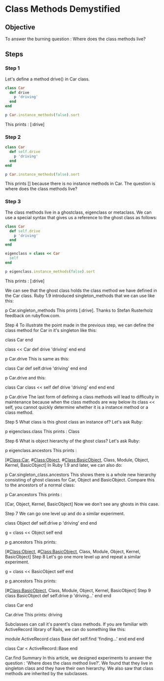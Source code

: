 # Class Methods Demystified

## Objective

To answer the burning question : Where does the class methods live?

## Steps

### Step 1

Let's define a method drive() in Car class.

```ruby
class Car
  def drive
    p 'driving'
  end
end

p Car.instance_methods(false).sort
```

This prints : [:drive]

### Step 2

```ruby
class Car
  def self.drive
    p 'driving'
  end
end

p Car.instance_methods(false).sort
```

This prints [] because there is no instance methods in Car. The question is where does the class methods live?

### Step 3

The class methods live in a ghostclass, eigenclass or metaclass. We can use a special syntax that gives us a reference to the ghost class as follows:

```ruby
class Car
  def self.drive
    p 'driving'
  end
end

eigenclass = class << Car
  self
end

p eigenclass.instance_methods(false).sort
```

This prints : [:drive]

We can see that the ghost class holds the class method we have defined in the Car class. Ruby 1.9 introduced singleton_methods that we can use like this:

p Car.singleton_methods
This prints [:drive]. Thanks to Stefan Rusterholz feedback on rubyflow.com.

Step 4
To illustrate the point made in the previous step, we can define the class method for Car in it's singleton like this:

class Car
end

class << Car
  def drive
    'driving'
  end
end

p Car.drive
This is same as this:

class Car
  def self.drive
    'driving'
  end
end

p Car.drive
and this:

class Car
  class << self
    def drive
      'driving'
    end
  end
end

p Car.drive
The last form of defining a class methods will lead to difficulty in maintenance because when the class methods are way below its class << self, you cannot quickly determine whether it is a instance method or a class method.

Step 5
What class is this ghost class an instance of? Let's ask Ruby:

p eigenclass.class
This prints : Class

Step 6
What is object hierarchy of the ghost class? Let's ask Ruby:

p eigenclass.ancestors
This prints :

[#<Class:Car>, #<Class:Object>, #<Class:BasicObject>, Class, Module, Object, Kernel, BasicObject]
In Ruby 1.9 and later, we can also do:

p Car.singleton_class.ancestors
This shows there is a whole new hierarchy consisting of ghost classes for Car, Object and BasicObject. Compare this to the ancestors of a normal class:

p Car.ancestors
This prints :

[Car, Object, Kernel, BasicObject]
Now we don't see any ghosts in this case.

Step 7
We can go one level up and do a similar experiment.

class Object
  def self.drive
    p 'driving'
  end
end

g = class << Object
self
end

p g.ancestors
This prints:

[#<Class:Object>, #<Class:BasicObject>, Class, Module, Object, Kernel, BasicObject]
Step 8
Let's go one more level up and repeat a similar experiment.

g = class << BasicObject
self
end

p g.ancestors
This prints:

[#<Class:BasicObject>, Class, Module, Object, Kernel, BasicObject]
Step 9
class BasicObject
  def self.drive
    p 'driving...'
  end
end

class Car
end

Car.drive
This prints: driving

Subclasses can call it's parent's class methods. If you are familiar with ActiveRecord library of Rails, we can do something like this:

module ActiveRecord
  class Base
    def self.find
      'finding...'
    end
  end
end

class Car < ActiveRecord::Base
end

Car.find
Summary
In this article, we designed experiments to answer the question : 'Where does the class method live?'. We found that they live in singleton class and they have their own hierarchy. We also saw that class methods are inherited by the subclasses.